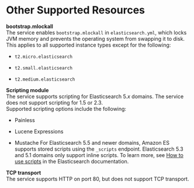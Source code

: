 # Other Supported Resources<a name="aes-supported-resources"></a>

**bootstrap\.mlockall**  
The service enables `bootstrap.mlockall` in `elasticsearch.yml`, which locks JVM memory and prevents the operating system from swapping it to disk\. This applies to all supported instance types except for the following:  

+ `t2.micro.elasticsearch`

+ `t2.small.elasticsearch`

+ `t2.medium.elasticsearch`

**Scripting module**  
The service supports scripting for Elasticsearch 5\.*x* domains\. The service does not support scripting for 1\.5 or 2\.3\.  
Supported scripting options include the following:  

+ Painless

+ Lucene Expressions

+ Mustache
For Elasticsearch 5\.5 and newer domains, Amazon ES supports stored scripts using the `_scripts` endpoint\. Elasticsearch 5\.3 and 5\.1 domains only support inline scripts\. To learn more, see [How to use scripts](https://www.elastic.co/guide/en/elasticsearch/reference/5.5/modules-scripting-using.html#modules-scripting-stored-scripts) in the Elasticsearch documentation\.

**TCP transport**  
The service supports HTTP on port 80, but does not support TCP transport\.